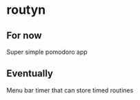 # routyn

## For now
Super simple pomodoro app

## Eventually
Menu bar timer that can store timed routines
